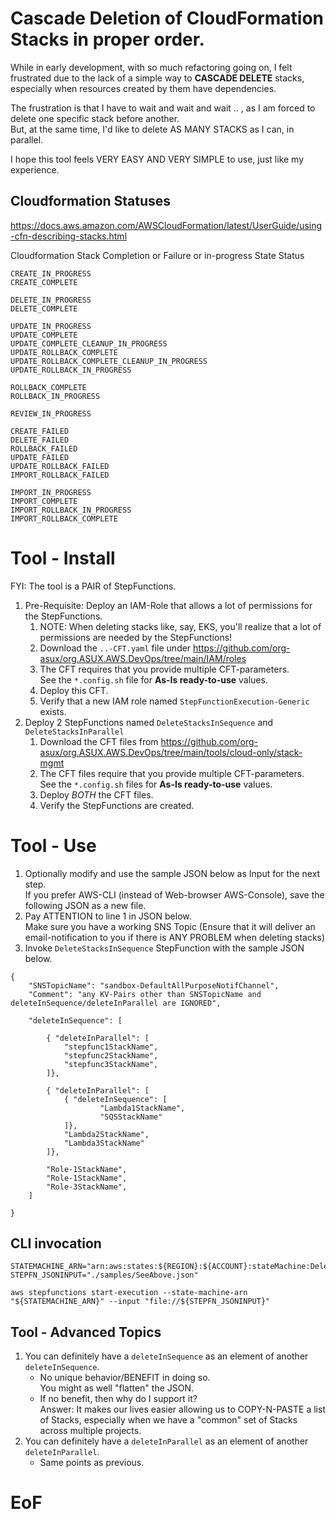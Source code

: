 # Cascade Deletion of CloudFormation Stacks in proper order.

While in early development, with so much refactoring going on, I felt frustrated due to the lack of a simple way to **CASCADE DELETE** stacks, especially when resources created by them have dependencies.

The frustration is that I have to wait and wait and wait .. , as I am forced to delete one specific stack before another.<BR>But, at the same time, I'd like to delete AS MANY STACKS as I can, in parallel.

I hope this tool feels VERY EASY AND VERY SIMPLE to use, just like my experience.

## Cloudformation Statuses

https://docs.aws.amazon.com/AWSCloudFormation/latest/UserGuide/using-cfn-describing-stacks.html

Cloudformation Stack Completion or Failure or in-progress State Status

```
CREATE_IN_PROGRESS
CREATE_COMPLETE

DELETE_IN_PROGRESS
DELETE_COMPLETE

UPDATE_IN_PROGRESS
UPDATE_COMPLETE
UPDATE_COMPLETE_CLEANUP_IN_PROGRESS
UPDATE_ROLLBACK_COMPLETE
UPDATE_ROLLBACK_COMPLETE_CLEANUP_IN_PROGRESS
UPDATE_ROLLBACK_IN_PROGRESS

ROLLBACK_COMPLETE
ROLLBACK_IN_PROGRESS

REVIEW_IN_PROGRESS

CREATE_FAILED
DELETE_FAILED
ROLLBACK_FAILED
UPDATE_FAILED
UPDATE_ROLLBACK_FAILED
IMPORT_ROLLBACK_FAILED

IMPORT_IN_PROGRESS
IMPORT_COMPLETE
IMPORT_ROLLBACK_IN_PROGRESS
IMPORT_ROLLBACK_COMPLETE
```

# Tool - Install

FYI: The tool is a PAIR of StepFunctions.

1.  Pre-Requisite: Deploy an IAM-Role that allows a lot of permissions for the StepFunctions.
    1.  NOTE: When deleting stacks like, say, EKS, you'll realize that a lot of permissions are needed by the StepFunctions!
    1.  Download the `..-CFT.yaml` file under https://github.com/org-asux/org.ASUX.AWS.DevOps/tree/main/IAM/roles
    1.  The CFT requires that you provide multiple CFT-parameters.<BR>See the `*.config.sh` file for **As-Is ready-to-use** values.
    1.  Deploy this CFT.
    1.  Verify that a new IAM role named `StepFunctionExecution-Generic` exists.
1.  Deploy 2 StepFunctions named `DeleteStacksInSequence` and `DeleteStacksInParallel`
    1.  Download the CFT files from https://github.com/org-asux/org.ASUX.AWS.DevOps/tree/main/tools/cloud-only/stack-mgmt
    1.  The CFT files require that you provide multiple CFT-parameters.<BR>See the `*.config.sh` files for **As-Is ready-to-use** values.
    1.  Deploy _BOTH_ the CFT files.
    1.  Verify the StepFunctions are created.

# Tool - Use

1.  Optionally modify and use the sample JSON below as Input for the next step.<BR>If you prefer AWS-CLI (instead of Web-browser AWS-Console), save the following JSON as a new file.
1.  Pay ATTENTION to line 1 in JSON below.<BR>Make sure you have a working SNS Topic (Ensure that it will deliver an email-notification to you if there is ANY PROBLEM when deleting stacks)
1.  Invoke `DeleteStacksInSequence` StepFunction with the sample JSON below.

```
{
    "SNSTopicName": "sandbox-DefaultAllPurposeNotifChannel",
    "Comment": "any KV-Pairs other than SNSTopicName and deleteInSequence/deleteInParallel are IGNORED",

    "deleteInSequence": [

        { "deleteInParallel": [
            "stepfunc1StackName",
            "stepfunc2StackName",
            "stepfunc3StackName",
        ]},

        { "deleteInParallel": [
            { "deleteInSequence": [
                    "Lambda1StackName",
                    "SQSStackName"
            ]},
            "Lambda2StackName",
            "Lambda3StackName"
        ]},

        "Role-1StackName",
        "Role-1StackName",
        "Role-3StackName",
    ]

}
```

## CLI invocation

```
STATEMACHINE_ARN="arn:aws:states:${REGION}:${ACCOUNT}:stateMachine:DeleteStacksInSequence"
STEPFN_JSONINPUT="./samples/SeeAbove.json"

aws stepfunctions start-execution --state-machine-arn "${STATEMACHINE_ARN}" --input "file://${STEPFN_JSONINPUT}"
```

## Tool - Advanced Topics

1.  You can definitely have a `deleteInSequence` as an element of another `deleteInSequence`.
    *  No unique behavior/BENEFIT in doing so.<BR>You might as well "flatten" the JSON.
    *  If no benefit, then why do I support it?<BR>Answer: It makes our lives easier allowing us to COPY-N-PASTE a list of Stacks, especially when we have a "common" set of Stacks across multiple projects.
1.  You can definitely have a `deleteInParallel` as an element of another `deleteInParallel`.
    *  Same points as previous.

# EoF
